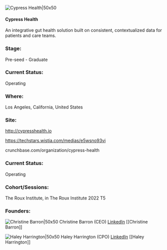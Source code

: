 

![Cypress Health|50x50](https://res.cloudinary.com/crunchbase-production/image/upload/qvudqu8jiyu7zyhppwla)

#### Cypress Health
An integrative gut health solution built on consistent, contextualized data for patients and care teams.

### Stage: 
Pre-seed - Graduate 

### Current Status: 
Operating

### Where:
Los Angeles, California, United States

### Site:
http://cypresshealth.io

https://techstars.wistia.com/medias/e5wsno93vi

crunchbase.com/organization/cypress-health

### Current Status: 
Operating

### Cohort/Sessions: 
The Roux Institute, in The Roux Institute 2022 T5

### Founders: 

![Christine Barron|50x50](https://www.f6s.com/content-resource/profiles/3115386_th2.jpg) Christine Barron (CEO) [LinkedIn](https://linkedin.com/in/christine-barron-691357145) [[Christine Barron]]

![Haley Harrington|50x50](https://www.f6s.com/content-resource/profiles/1364580_th2.jpg) Haley Harrington (CPO) [LinkedIn](https://linkedin.com/in/haley-harrington-founder) [[Haley Harrington]]


